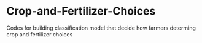 # Crop-and-Fertilizer-Choices
Codes for building classification model that decide how farmers determing crop and fertilizer choices
